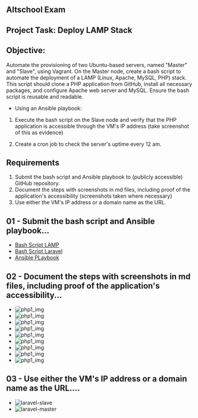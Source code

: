## Altschool Exam

## Project Task: Deploy LAMP Stack

## Objective:

Automate the provisioning of two Ubuntu-based servers, named "Master" and "Slave", using Vagrant.
On the Master node, create a bash script to automate the deployment of a LAMP (Linux, Apache, MySQL, PHP) stack.
This script should clone a PHP application from GitHub, install all necessary packages, and configure Apache web server and MySQL.
Ensure the bash script is reusable and readable.

- Using an Ansible playbook:


1. Execute the bash script on the Slave node and verify that the PHP application is accessible through the VM's IP address (take screenshot of this as evidence)

2. Create a cron job to check the server's uptime every 12 am.

## Requirements

1. Submit the bash script and Ansible playbook to (publicly accessible) GitHub repository.
2. Document the steps with screenshots in md files, including proof of the application's accessibility (screenshots taken where necessary)
3. Use either the VM's IP address or a domain name as the URL.



## 01 - Submit the bash script and Ansible playbook...
- [Bash Script LAMP](https://github.com/wave-cloud0/Alt-School-Exam/blob/main/lamp.sh)
- [Bash Script Laravel](https://github.com/wave-cloud0/Alt-School-Exam/blob/main/laravel.sh)
- [Ansible PLaybook](https://github.com/wave-cloud0/Alt-School-Exam/blob/main/slave.yaml)

## 02 - Document the steps with screenshots in md files, including proof of the application's accessibility...
- ![php1_img](</images/vagrant-master.png>)
- ![php1_img](</images/vagrant-slave.png>)
- ![php1_img](</images/ssh-slave-ping-master.png>)
- ![php1_img](</images/running-master-vm.png>)
- ![php1_img](</images/running-slave-vm.png>)
- ![php1_img](</images/laravel_sh.png>)
- ![php1_img](</images/ansible-hosts-inventory.png>)
- ![php1_img](</images/ansible-pass-check2.png>)
- ![php1_img](</images/ansible-pass-check.png>)

## 03 - Use either the VM's IP address or a domain name as the URL....
- ![laravel-slave](<images/laravel-slave.png>)
- ![laravel-master](<images/laravel-master.png>)

